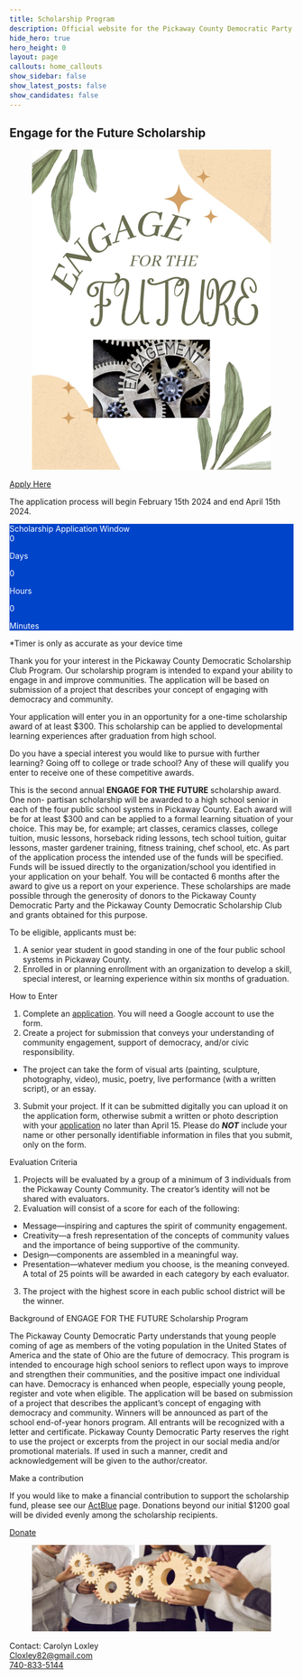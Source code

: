 ```yaml
---
title: Scholarship Program
description: Official website for the Pickaway County Democratic Party - Ohio
hide_hero: true
hero_height: 0
layout: page
callouts: home_callouts
show_sidebar: false
show_latest_posts: false
show_candidates: false
---
```

<script>function abConfigure(c) {window.actblueConfig = c}</script>
<script src="https://secure.actblue.com/cf/assets/actblue.js" async data-ab-source="snippet-20230804"></script>

<h2 class="is-size-1 has-text-centered">Engage for the Future Scholarship</h2>

<figure class="image is-4by5">
	<img src="/img/engage.png">
</figure>
<div class="title is-2 has-text-centered">
<a href="https://forms.gle/SRGzVoBFZtE4EPDJ9">Apply Here</a>
</div>

<span class="title is-3">The application process will begin February 15th 2024 and end April 15th 2024.</span>
<div class="box" style="background-color:#0044c9; color: white;">

<div class="has-text-centered is-size-3-mobile is-size-2-tablet is-size-1-desktop has-text-weight-bold">Scholarship Application Window</div>
<div id="countdown" align="center" class="is-size-4-touch is-size-3-desktop"></div>
 <div class="level is-mobile">
  <div class="level-item has-text-centered">
    <div>
      <span class="cdtext" id="cdays">0</span>
      <p class="cdsubtext">Days</p>
    </div>
  </div>
  <div class="level-item has-text-centered">
    <div>
      <span class="cdtext" id="chours">0</span>
      <p class="cdsubtext">Hours</p>
    </div>
  </div>
  <div class="level-item has-text-centered">
    <div>
      <span class="cdtext" id="cminutes">0</span>
      <p class="cdsubtext">Minutes</p>
    </div>
  </div>
 </div>
<script>
// Set the date we're counting down to
var windowopen = new Date("2024-02-15T05:00:00Z").getTime();
var windowclose = new Date("2024-04-16T04:00:00Z").getTime();

// Update the count down every 1 second
var x = setInterval(function() {

  // Get today's date and time
  var now = Date.now();
        
  // If the count down is over, write some text 
  if ((windowclose - now) < 0) {
    clearInterval(x);
    document.getElementById("countdown").innerHTML = "Window closed";
  } else {
  	if ((windowopen - now) > 0) {
    	// Find the distance between now and the count down date
    	var timer = windowopen - now;
 	 	// Time calculations for days, hours, minutes and seconds
  		document.getElementById("cdays").innerHTML = Math.floor(timer / (1000 * 60 * 60 * 24));
  		document.getElementById("chours").innerHTML = Math.floor((timer % (1000 * 60 * 60 * 24)) / (1000 * 60 * 60));
  		document.getElementById("cminutes").innerHTML = Math.floor((timer % (1000 * 60 * 60)) / (1000 * 60));
  		// Output the result in an element with id="countdown"
  		document.getElementById("countdown").innerHTML = "Window opens in:<br>";
    } else {
      	// Find the distance between now and the count down date
  		var timer = windowclose - now;
// Time calculations for days, hours, minutes and seconds
		document.getElementById("cdays").innerHTML = "0";
  		document.getElementById("chours").innerHTML = Math.floor((timer % (1000 * 60 * 60 * 24)) / (1000 * 60 * 60));
  		document.getElementById("cminutes").innerHTML = Math.floor((timer % (1000 * 60 * 60)) / (1000 * 60));
  		// Output the result in an element with id="countdown"
  		document.getElementById("countdown").innerHTML = "Window closes in:<br>";
    }
  }
}, 1000);
</script>
</div>
<p class="has-text-centered is-size-7">*Timer is only as accurate as your device time</p>
Thank you for your interest in the Pickaway County Democratic
Scholarship Club Program. Our scholarship program is intended to expand
your ability to engage in and improve communities. The application will be
based on submission of a project that describes your concept of engaging
with democracy and community.

Your application will enter you in an opportunity for a one-time scholarship
award of at least $300. This scholarship can be applied to developmental learning
experiences after graduation from high school.

Do you have a special interest you would like to pursue with further learning?
Going off to college or trade school? Any of these will qualify you enter to
receive one of these competitive awards.

This is the second annual <b>ENGAGE FOR THE FUTURE</b> scholarship award. One non-
partisan scholarship will be awarded to a high school senior in each of the four
public school systems in Pickaway County. Each award will be for at least $300 and
can be applied to a formal learning situation of your choice.
This may be, for example; art classes, ceramics classes, college tuition, music
lessons, horseback riding lessons, tech school tuition, guitar lessons, master
gardener training, fitness training, chef school, etc. As part of the application
process the intended use of the funds will be specified. Funds will be issued
directly to the organization/school you identified in your application on your
behalf. You will be contacted 6 months after the award to give us a report on
your experience.
These scholarships are made possible through the generosity of donors to the Pickaway County Democratic Party and the Pickaway County Democratic Scholarship Club and grants obtained for this purpose.

<span class="title is-4">To be eligible, applicants must be:</span>
1. A senior year student in good standing in one of the four public school
systems in Pickaway County.
2. Enrolled in or planning enrollment with an organization to develop a
skill, special interest, or learning experience within six months of
graduation.

<span class="title is-4">How to Enter</span>
1. Complete an [application](https://forms.gle/SRGzVoBFZtE4EPDJ9). You will need a Google account to use the form.
2. Create a project for submission that conveys your understanding of
community engagement, support of democracy, and/or civic
responsibility.
* The project can take the form of visual arts (painting, sculpture,
photography, video), music, poetry, live performance (with a
written script), or an essay.
3. Submit your project. If it can be submitted digitally you can upload it on the application form, otherwise submit
a written or photo description with your [application](https://forms.gle/SRGzVoBFZtE4EPDJ9) no later than April 15. Please do ***NOT*** include your name or other personally identifiable information in files that you submit, only on the form.

<span class="title is-4">Evaluation Criteria</span>
1. Projects will be evaluated by a group of a minimum of 3 individuals from
the Pickaway County Community. The creator’s identity will not be
shared with evaluators.
2. Evaluation will consist of a score for each of the following:
* Message—inspiring and captures the spirit of community
engagement.
* Creativity—a fresh representation of the concepts of community
values and the importance of being supportive of the community.
* Design—components are assembled in a meaningful way.
* Presentation—whatever medium you choose, is the meaning
conveyed.
A total of 25 points will be awarded in each category by each evaluator.
3. The project with the highest score in each public school district will be
the winner.

<span class="title is-5">Background of ENGAGE FOR THE FUTURE Scholarship Program</span>

The Pickaway County Democratic Party understands that young people
coming of age as members of the voting population in the United States
of America and the state of Ohio are the future of democracy. This
program is intended to encourage high school seniors to reflect upon
ways to improve and strengthen their communities, and the positive
impact one individual can have. Democracy is enhanced when people,
especially young people, register and vote when eligible.
The application will be based on submission of a project that describes
the applicant’s concept of engaging with democracy and community.
Winners will be announced as part of the school end-of-year honors
program. All entrants will be recognized with a letter and certificate.
Pickaway County Democratic Party reserves the right to use the project
or excerpts from the project in our social media and/or promotional
materials. If used in such a manner, credit and acknowledgement will be
given to the author/creator.

<span class="title is-4">Make a contribution</span>

If you would like to make a financial contribution to support the scholarship fund, please see our <a href="https://secure.actblue.com/donate/pickawayengage">ActBlue</a> page. Donations beyond our initial $1200 goal will be divided evenly among the scholarship recipients.

<!-- This div should be included in the page where you want the goal-tracker to appear. -->
<div data-ab-goal-tracker
 data-ab-name="pickawayengage"
 data-ab-height="auto"
 data-ab-width="100%"
>
  <!-- Fall-back content (in case the embeddable doesn't load) -->
  <a href="https://secure.actblue.com/donate/pickawayengage">Donate</a>
</div>

<figure class="image is-3by1">
	<img src="/img/engagefooter.png">
</figure>

Contact: Carolyn Loxley
<br>[Cloxley82@gmail.com](mailto:cloxley82@gmail.com)
<br>[740-833-5144](tel:7408335144)

